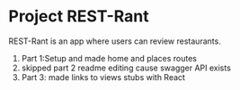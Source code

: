 # Project REST-Rant

REST-Rant is an app where users can review restaurants.

1. Part 1:Setup and made home and places routes
2. skipped part 2 readme editing cause swagger API exists
3. Part 3: made links to views stubs with React